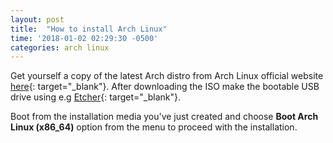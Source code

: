 ```yaml
---
layout: post
title:  "How to install Arch Linux"
time: '2018-01-02 02:29:30 -0500'
categories: arch linux
---
```



Get yourself a copy of the latest Arch distro from Arch Linux official website [here](https://www.archlinux.org/download/){: target="_blank"}. After downloading the ISO make the bootable USB drive using e.g [Etcher](https://etcher.io/){: target="_blank"}.

Boot from the installation media you've just created and choose **Boot Arch Linux (x86_64)** option from the menu to proceed with the installation.
